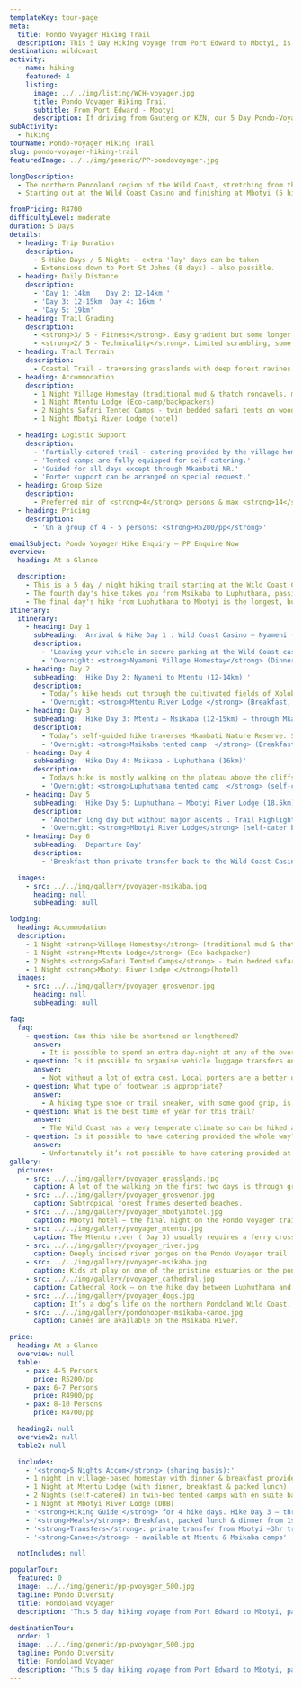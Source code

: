 ```yaml
---
templateKey: tour-page
meta:
  title: Pondo Voyager Hiking Trail
  description: This 5 Day Hiking Voyage from Port Edward to Mbotyi, is the closest Wild Coast hike option to KZN and Gauteng. This hike packs an authentic mix of experience along a diverse route. Overnighting in a village homestay, eco-lodge, tented camps and local hotel.
destination: wildcoast
activity:
  - name: hiking
    featured: 4
    listing:
      image: ../../img/listing/WCH-voyager.jpg
      title: Pondo Voyager Hiking Trail
      subtitle: From Port Edward - Mbotyi
      description: If driving from Gauteng or KZN, our 5 Day Pondo-Voyager, starting at Port Edward and finishing at Mbotyi, is a good option to consider. With accommodation in friendly homestay's, community-camps, nature reserves & more luxury lodge options in the latter half of the trail, this hike packs an authentic mix of experience along a diverse route.
subActivity:
  - hiking
tourName: Pondo-Voyager Hiking Trail
slug: pondo-voyager-hiking-trail
featuredImage: ../../img/generic/PP-pondovoyager.jpg

longDescription:
  - The northern Pondoland region of the Wild Coast, stretching from the Mtamvuna River at Port Edward down to the Mzimvubu River of Port St John's, is of greater accessibility to hiking groups coming from Gauteng or KwaZulu-Natal.
  - Starting out at the Wild Coast Casino and finishing at Mbotyi (5 hike days), this hike traverses some of the most rugged and pristine terrain of the Wild Coast and provides an eclectic mix of experiences for the adventurous hiker. The scenery is wild and undulating. Settling into a homestay for the first night among the local people offers a unique and enlightening experience. Blended with secluded bush camps and a lick of luxury on the final night, hikers are sure to leave feeling revitalised and enlightened.

fromPricing: R4700
difficultyLevel: moderate
duration: 5 Days
details:
  - heading: Trip Duration
    description:
      - 5 Hike Days / 5 Nights – extra 'lay' days can be taken
      - Extensions down to Port St Johns (8 days) - also possible.
  - heading: Daily Distance
    description:
      - 'Day 1: 14km    Day 2: 12-14km '
      - 'Day 3: 12-15km  Day 4: 16km '
      - 'Day 5: 19km'
  - heading: Trail Grading
    description:
      - <strong>3/ 5 - Fitness</strong>. Easy gradient but some longer daily distances.
      - <strong>2/ 5 - Technicality</strong>. Limited scrambling, some rock hopping and potential river crossings.
  - heading: Trail Terrain
    description:
      - Coastal Trail - traversing grasslands with deep forest ravines and gorges, rocky headlands, sandy beaches and passing through friendly Pondo villages.
  - heading: Accommodation
    description:
      - 1 Night Village Homestay (traditional mud & thatch rondavels, mattress on floor with bedding & bucket bath)
      - 1 Night Mtentu Lodge (Eco-camp/backpackers)
      - 2 Nights Safari Tented Camps - twin bedded safari tents on wooden platforms under thatch boma's with ensuite ablutions & hot water gas shower.
      - 1 Night Mbotyi River Lodge (hotel)

  - heading: Logistic Support
    description:
      - 'Partially-catered trail - catering provided by the village homestays, Mtentu lodge & Mbotyi'
      - 'Tented camps are fully equipped for self-catering.'
      - 'Guided for all days except through Mkambati NR.'
      - 'Porter support can be arranged on special request.'
  - heading: Group Size
    description:
      - Preferred min of <strong>4</strong> persons & max <strong>14</strong>/ per single transfer
  - heading: Pricing
    description:
      - 'On a group of 4 - 5 persons: <strong>R5200/pp</strong>'

emailSubject: Pondo Voyager Hike Enquiry – PP Enquire Now
overview:
  heading: At a Glance

  description:
    - This is a 5 day / night hiking trail starting at the Wild Coast Casino and finishing at Mbotyi. Led by a passionate local guide, hikers will be treated to warm amaXhosa hospitality at a village homestay in Xolobeni on the first night of the trail. The second night is spent at a community lodge on the gorgeous Mtentu estuary, before entering Mkambati Nature Reserve and walking  through to the Msikaba River, where a night will be spent in an East African style tented camp, nestled amongst the milkwoods. Canoes are available from the camp, and guests can finish the day with a sunset paddle up the estuary.
    - The fourth day's hike takes you from Msikaba to Luphuthana, passing the site of the fated Grosvenor shipwreck and the remnants of the pioneering attempts to recover her treasure. Overnighting at another tented camp, hikers can enjoy sundowners whilst watching the natural spray display that is created from waves crashing up against the flat rock shelf at Luphuthana.
    - The final day's hike from Luphuthana to Mbotyi is the longest, but the renowned landmarks of Waterfall Bluff, Cathedral Rock and Mfhilo falls make for exciting exploration! Finishing at Mbotyi, hikers can treat themselves to a final night of luxury offered by Mbotyi River Lodge.
itinerary:
  itinerary:
    - heading: Day 1
      subHeading: 'Arrival & Hike Day 1 : Wild Coast Casino – Nyameni (14km)'
      description:
        - 'Leaving your vehicle in secure parking at the Wild Coast casino, you will meet your guide here. Today’s hike is mostly along the beach passing remnants of a petrified forest, through to the stunning Nyameni river and then on to the Xolobeni village for a night in a local homestay.'
        - 'Overnight: <strong>Nyameni Village Homestay</strong> (Dinner)'
    - heading: Day 2
      subHeading: 'Hike Day 2: Nyameni to Mtentu (12-14km) '
      description:
        - Today’s hike heads out through the cultivated fields of Xolobeni across the grasslands and over the red dunes through to Sikombe and on to Mtentu.
        - 'Overnight: <strong>Mtentu River Lodge </strong> (Breakfast, packed lunch & dinner)'
    - heading: Day 3
      subHeading: 'Hike Day 3: Mtentu – Msikaba (12-15km) – through Mkambati Nature Reserve. Self-guided day'
      description:
        - Today’s self-guided hike traverses Mkambati Nature Reserve. Secret bays and waterfalls, baboon cave, palmiet rivers and zebra wave gazing.
        - 'Overnight: <strong>Msikaba tented camp  </strong> (Breakfast & packed lunch from Mtentu. Self-cater dinner).'
    - heading: Day 4
      subHeading: 'Hike Day 4: Msikaba - Luphuthana (16km)'
      description:
        - Todays hike is mostly walking on the plateau above the cliffs. The vestiges of treasure quests at Grosvenor, Goss’s Point & the stunning Mkweni estuary as well as the fantastic spray display at Luphuthana, are highlights.
        - 'Overnight: <strong>Luphuthana tented camp  </strong> (self-cater)'
    - heading: Day 5
      subHeading: 'Hike Day 5: Luphuthana – Mbotyi River Lodge (18.5km)'
      description:
        - 'Another long day but without major ascents . Trail Highlights include: Top Hat, Waterfall Bluff (an 80m high waterfall which plunges directly into the ocean), Cathedral Rock, Mfihlelo Waterfall, freshwater swimming pools on the Mlambomkulu river, the Views from the top of Drew’s Camp looking down towards Mbotyi where you will enjoy the comfort of Mbotyi River Lodge for this final night.'
        - 'Overnight: <strong>Mbotyi River Lodge</strong> (self-cater breakfast & lunch. Dinner at Mbotyi)'
    - heading: Day 6
      subHeading: 'Departure Day'
      description:
        - 'Breakfast than private transfer back to the Wild Coast Casino (approx 3hrs)'

  images:
    - src: ../../img/gallery/pvoyager-msikaba.jpg
      heading: null
      subHeading: null

lodging:
  heading: Accommodation
  description:
    - 1 Night <strong>Village Homestay</strong> (traditional mud & thatch rondavels, mattress on floor with bedding & bucket bath)
    - 1 Night <strong>Mtentu Lodge</strong> (Eco-backpacker)
    - 2 Nights <strong>Safari Tented Camps</strong> - twin bedded safari tents on wooden platforms under thatch boma's with ensuite ablutions & hot water gas shower.
    - 1 Night <strong>Mbotyi River Lodge </strong>(hotel)
  images:
    - src: ../../img/gallery/pvoyager_grosvenor.jpg
      heading: null
      subHeading: null

faq:
  faq:
    - question: Can this hike be shortened or lengthened?
      answer:
        - It is possible to spend an extra day-night at any of the overnight locations. We can highly recommend a second night at Mtentu lodge, where catering is provided. The paddle-hike to Swallowtail falls is an unforgettable experience. If you looking for a shorter version of this trail – try the Mtentu Explorer.
    - question: Is it possible to organise vehicle luggage transfers on this hike?
      answer:
        - Not without a lot of extra cost. Local porters are a better option, but they also are a little tricky to arrange on this particular hike as the hike crosses over a number of guide-porter territories.
    - question: What type of footwear is appropriate?
      answer:
        - A hiking type shoe or trail sneaker, with some good grip, is perfect.
    - question: What is the best time of year for this trail?
      answer:
        - The Wild Coast has a very temperate climate so can be hiked all year round, but from about March through to November tend to be better months i.t.o less rainfall. Best to try avoid the busy school holiday periods though. Winter months offer a wonderful and stable climate for hiking and the annual sardine run brings with it game fish, schools of dolphin, and pelagic birds. Getting into Mbotyi hotel over sardine season is a challenge though.
    - question: Is it possible to have catering provided the whole way?
      answer:
        - Unfortunately it’s not possible to have catering provided at the tented camps unless you go with the pondo-hopper option in this stretch which will significantly increase the price. However, the tented camps are fully equipped for self-catering – so you just need to bring your own food. It is also possible to do this trail in reverse so you get the self-catering nights done in the beginning of the hike.
gallery:
  pictures:
    - src: ../../img/gallery/pvoyager_grasslands.jpg
      caption: A lot of the walking on the first two days is through grasslands.
    - src: ../../img/gallery/pvoyager_grosvenor.jpg
      caption: Subtropical forest frames deserted beaches.
    - src: ../../img/gallery/pvoyager_mbotyihotel.jpg
      caption: Mbotyi hotel – the final night on the Pondo Voyager trail.
    - src: ../../img/gallery/pvoyager_mtentu.jpg
      caption: The Mtentu river ( Day 3) usually requires a ferry crossing.
    - src: ../../img/gallery/pvoyager_river.jpg
      caption: Deeply incised river gorges on the Pondo Voyager trail.
    - src: ../../img/gallery/pvoyager-msikaba.jpg
      caption: Kids at play on one of the pristine estuaries on the pondoland stretch of Wild Coast.
    - src: ../../img/gallery/pvoyager_cathedral.jpg
      caption: Cathedral Rock – on the hike day between Luphuthana and Mbotyi.
    - src: ../../img/gallery/pvoyager_dogs.jpg
      caption: It’s a dog’s life on the northern Pondoland Wild Coast.
    - src: ../../img/gallery/pondohopper-msikaba-canoe.jpg
      caption: Canoes are available on the Msikaba River.

price:
  heading: At a Glance
  overview: null
  table:
    - pax: 4-5 Persons
      price: R5200/pp
    - pax: 6-7 Persons
      price: R4900/pp
    - pax: 8-10 Persons
      price: R4700/pp

  heading2: null
  overview2: null
  table2: null

  includes:
    - '<strong>5 Nights Accom</strong> (sharing basis):'
    - 1 night in village-based homestay with dinner & breakfast provided
    - 1 Night at Mtentu Lodge (with dinner, breakfast & packed lunch)
    - 2 Nights (self-catered) in twin-bed tented camps with en suite bathrooms (Msikaba & Luphuthana)
    - 1 Night at Mbotyi River Lodge (DBB)
    - '<strong>Hiking Guide:</strong> for 4 hike days. Hike Day 3 – through Mkambati Nature Reserve is a self-guided day'
    - '<strong>Meals</strong>: Breakfast, packed lunch & dinner from 1st night homestay & Mtentu. Dinner & breakfast from Mbotyi. * Need to self-cater for the 2 nights in the tented camps'
    - '<strong>Transfers</strong>: private transfer from Mbotyi –3hr transfer back to Port Edward/ Wild Coast Casino'
    - '<strong>Canoes</strong> - available at Mtentu & Msikaba camps'

  notIncludes: null

popularTour:
  featured: 0
  image: ../../img/generic/pp-pvoyager_500.jpg
  tagline: Pondo Diversity
  title: Pondoland Voyager
  description: 'This 5 day hiking voyage from Port Edward to Mbotyi, packs an authentic mix of experience along a diverse route. Overnighting in a village homestay, eco-lodge, tented camps and Mbotyi River Lodge.'

destinationTour:
  order: 1
  image: ../../img/generic/pp-pvoyager_500.jpg
  tagline: Pondo Diversity
  title: Pondoland Voyager
  description: 'This 5 day hiking voyage from Port Edward to Mbotyi, packs an authentic mix of experience along a diverse route. Overnighting in a village homestay, eco-lodge, tented camps and Mbotyi River Lodge.'
---
```


